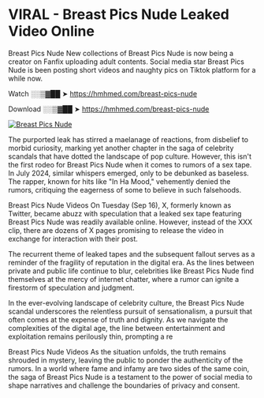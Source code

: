 # VIRAL - Breast Pics Nude Leaked Video Online

Breast Pics Nude New collections of Breast Pics Nude is now being a creator on Fanfix uploading adult contents. Social media star Breast Pics Nude is been posting short videos and naughty pics on Tiktok platform for a while now.

Watch ░░▒▓██ ➤ https://hmhmed.com/breast-pics-nude

Download ░░▒▓██ ➤ https://hmhmed.com/breast-pics-nude

[![Breast Pics Nude](https://i.imgur.com/dJHk4Zq.gif)](https://hmhmed.com/breast-pics-nude)

The purported leak has stirred a maelanage of reactions, from disbelief to morbid curiosity, marking yet another chapter in the saga of celebrity scandals that have dotted the landscape of pop culture. However, this isn't the first rodeo for Breast Pics Nude when it comes to rumors of a sex tape. In July 2024, similar whispers emerged, only to be debunked as baseless. The rapper, known for hits like "In Ha Mood," vehemently denied the rumors, critiquing the eagerness of some to believe in such falsehoods.

Breast Pics Nude Videos
On Tuesday (Sep 16), X, formerly known as Twitter, became abuzz with speculation that a leaked sex tape featuring Breast Pics Nude was readily available online. However, instead of the XXX clip, there are dozens of X pages promising to release the video in exchange for interaction with their post.

The recurrent theme of leaked tapes and the subsequent fallout serves as a reminder of the fragility of reputation in the digital era. As the lines between private and public life continue to blur, celebrities like Breast Pics Nude find themselves at the mercy of internet chatter, where a rumor can ignite a firestorm of speculation and judgment.

In the ever-evolving landscape of celebrity culture, the Breast Pics Nude scandal underscores the relentless pursuit of sensationalism, a pursuit that often comes at the expense of truth and dignity. As we navigate the complexities of the digital age, the line between entertainment and exploitation remains perilously thin, prompting a re

Breast Pics Nude Videos
As the situation unfolds, the truth remains shrouded in mystery, leaving the public to ponder the authenticity of the rumors. In a world where fame and infamy are two sides of the same coin, the saga of Breast Pics Nude is a testament to the power of social media to shape narratives and challenge the boundaries of privacy and consent.